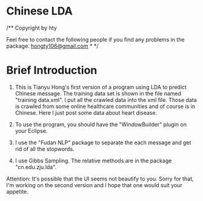 Chinese LDA
================

/**
Copyright  by hty

Feel free to contact the following people if you find any
problems in the package.
hongty106@gmail.com * */

Brief Introduction
===================
1. This is Tianyu Hong's first version of a program using LDA to predict Chinese message. The training data set is shown in the file named "training data.xml". I put all the crawled data into the xml file. Those data is crawled from some online healthcare communities and of course is in Chinese. Here I just post some data about heart disease.

2. To use the program, you should have the "WindowBuilder" plugin on your Eclipse. 

3. I use the "Fudan NLP" package to separate the each message and get rid of all the stopwords. 

4. I use Gibbs Sampling. The relative methods are in the package "cn.edu.zju.lda".  

Attention: It's possible that the UI seems not beautify to you. Sorry for that, I'm working on the second version and I hope that one would suit your appetite.

